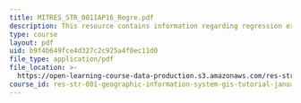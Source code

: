 ```yaml
---
title: MITRES_STR_001IAP16_Regre.pdf
description: This resource contains information regarding regression exercise.
type: course
layout: pdf
uid: b9f4b649fce4d327c2c925a4f0ec11d0
file_type: application/pdf
file_location: >-
  https://open-learning-course-data-production.s3.amazonaws.com/res-str-001-geographic-information-system-gis-tutorial-january-iap-2016/b9f4b649fce4d327c2c925a4f0ec11d0_MITRES_STR_001IAP16_Regre.pdf
course_id: res-str-001-geographic-information-system-gis-tutorial-january-iap-2016
---
```

